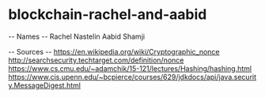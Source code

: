 # blockchain-rachel-and-aabid

-- Names --
Rachel Nastelin
Aabid Shamji

-- Sources --
https://en.wikipedia.org/wiki/Cryptographic_nonce
http://searchsecurity.techtarget.com/definition/nonce
https://www.cs.cmu.edu/~adamchik/15-121/lectures/Hashing/hashing.html
https://www.cis.upenn.edu/~bcpierce/courses/629/jdkdocs/api/java.security.MessageDigest.html





